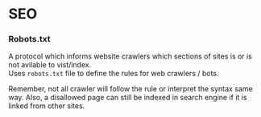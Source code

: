 # SEO



### Robots.txt

A protocol which informs website crawlers which sections of sites is or is not avilable to vist/index.  
Uses `robots.txt` file to define the rules for web crawlers / bots.

Remember, not all crawler will follow the rule or interpret the syntax same way. Also, a disallowed page can still be indexed in search engine if it is linked from other sites.  


